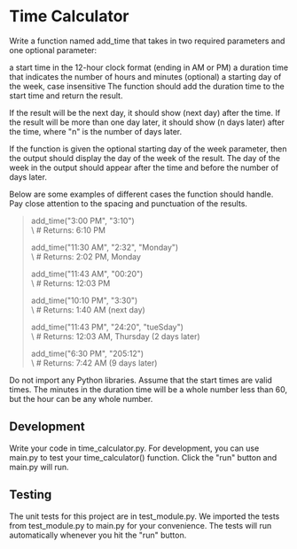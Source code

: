 # Time Calculator

Write a function named add_time that takes in two required parameters and one optional parameter:

a start time in the 12-hour clock format (ending in AM or PM)
a duration time that indicates the number of hours and minutes
(optional) a starting day of the week, case insensitive
The function should add the duration time to the start time and return the result.

If the result will be the next day, it should show (next day) after the time. If the result will be more than one day later, it should show (n days later) after the time, where "n" is the number of days later.

If the function is given the optional starting day of the week parameter, then the output should display the day of the week of the result. The day of the week in the output should appear after the time and before the number of days later.

Below are some examples of different cases the function should handle. Pay close attention to the spacing and punctuation of the results.

> add_time("3:00 PM", "3:10")\
> \ # Returns: 6:10 PM
> 
> add_time("11:30 AM", "2:32", "Monday")\
> \ # Returns: 2:02 PM, Monday
> 
> add_time("11:43 AM", "00:20")\
> \ # Returns: 12:03 PM
> 
> add_time("10:10 PM", "3:30")\
> \ # Returns: 1:40 AM (next day)
> 
> add_time("11:43 PM", "24:20", "tueSday")\
> \ # Returns: 12:03 AM, Thursday (2 days later)
> 
> add_time("6:30 PM", "205:12")\
> \ # Returns: 7:42 AM (9 days later)

Do not import any Python libraries. Assume that the start times are valid times. The minutes in the duration time will be a whole number less than 60, but the hour can be any whole number.

## Development
Write your code in time_calculator.py. For development, you can use main.py to test your time_calculator() function. Click the "run" button and main.py will run.

## Testing
The unit tests for this project are in test_module.py. We imported the tests from test_module.py to main.py for your convenience. The tests will run automatically whenever you hit the "run" button.